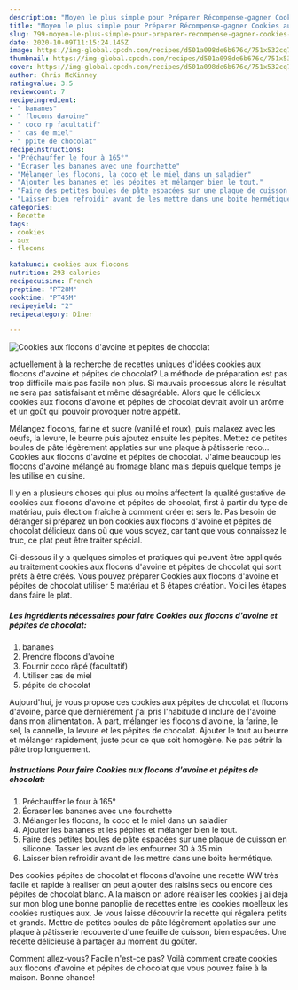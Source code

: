 ```yaml
---
description: "Moyen le plus simple pour Préparer Récompense-gagner Cookies aux flocons d&amp;#39;avoine et pépites de chocolat"
title: "Moyen le plus simple pour Préparer Récompense-gagner Cookies aux flocons d&amp;#39;avoine et pépites de chocolat"
slug: 799-moyen-le-plus-simple-pour-preparer-recompense-gagner-cookies-aux-flocons-d-and-39-avoine-et-pepites-de-chocolat
date: 2020-10-09T11:15:24.145Z
image: https://img-global.cpcdn.com/recipes/d501a098de6b676c/751x532cq70/cookies-aux-flocons-davoine-et-pepites-de-chocolat-photo-principale-de-la-recette.jpg
thumbnail: https://img-global.cpcdn.com/recipes/d501a098de6b676c/751x532cq70/cookies-aux-flocons-davoine-et-pepites-de-chocolat-photo-principale-de-la-recette.jpg
cover: https://img-global.cpcdn.com/recipes/d501a098de6b676c/751x532cq70/cookies-aux-flocons-davoine-et-pepites-de-chocolat-photo-principale-de-la-recette.jpg
author: Chris McKinney
ratingvalue: 3.5
reviewcount: 7
recipeingredient:
- " bananes"
- " flocons davoine"
- " coco rp facultatif"
- " cas de miel"
- " ppite de chocolat"
recipeinstructions:
- "Préchauffer le four à 165°"
- "Écraser les bananes avec une fourchette"
- "Mélanger les flocons, la coco et le miel dans un saladier"
- "Ajouter les bananes et les pépites et mélanger bien le tout."
- "Faire des petites boules de pâte espacées sur une plaque de cuisson en silicone. Tasser les avant de les enfourner 30 à 35 min."
- "Laisser bien refroidir avant de les mettre dans une boite hermétique."
categories:
- Recette
tags:
- cookies
- aux
- flocons

katakunci: cookies aux flocons 
nutrition: 293 calories
recipecuisine: French
preptime: "PT28M"
cooktime: "PT45M"
recipeyield: "2"
recipecategory: Dîner

---
```



![Cookies aux flocons d&#39;avoine et pépites de chocolat](https://img-global.cpcdn.com/recipes/d501a098de6b676c/751x532cq70/cookies-aux-flocons-davoine-et-pepites-de-chocolat-photo-principale-de-la-recette.jpg)

actuellement à la recherche de recettes uniques d'idées cookies aux flocons d&#39;avoine et pépites de chocolat? La méthode de préparation est pas trop difficile mais pas facile non plus. Si mauvais processus alors le résultat ne sera pas satisfaisant et même désagréable. Alors que le délicieux cookies aux flocons d&#39;avoine et pépites de chocolat devrait avoir un arôme et un goût qui pouvoir provoquer notre appétit.

Mélangez flocons, farine et sucre (vanillé et roux), puis malaxez avec les oeufs, la levure, le beurre puis ajoutez ensuite les pépites. Mettez de petites boules de pâte légèrement applaties sur une plaque à pâtisserie reco… Cookies aux flocons d&#39;avoine et pépites de chocolat. J&#39;aime beaucoup les flocons d&#39;avoine mélangé au fromage blanc mais depuis quelque temps je les utilise en cuisine.

Il y en a plusieurs choses qui plus ou moins affectent la qualité gustative de cookies aux flocons d&#39;avoine et pépites de chocolat, first à partir du type de matériau, puis élection fraîche à comment créer et sers le. Pas besoin de déranger si préparez un bon cookies aux flocons d&#39;avoine et pépites de chocolat délicieux dans où que vous soyez, car tant que vous connaissez le truc, ce plat peut être traiter spécial.


Ci-dessous il y a quelques simples et pratiques qui peuvent être appliqués au traitement cookies aux flocons d&#39;avoine et pépites de chocolat qui sont prêts à être créés. Vous pouvez préparer Cookies aux flocons d&#39;avoine et pépites de chocolat utiliser 5 matériau et 6 étapes création. Voici les étapes dans faire le plat.

<!--inarticleads1-->

##### Les ingrédients nécessaires pour faire Cookies aux flocons d&#39;avoine et pépites de chocolat:

1.   bananes
1. Prendre  flocons d&#39;avoine
1. Fournir  coco râpé (facultatif)
1. Utiliser  cas de miel
1.   pépite de chocolat


Aujourd&#39;hui, je vous propose ces cookies aux pépites de chocolat et flocons d&#39;avoine, parce que dernièrement j&#39;ai pris l&#39;habitude d&#39;inclure de l&#39;avoine dans mon alimentation. A part, mélanger les flocons d&#39;avoine, la farine, le sel, la cannelle, la levure et les pépites de chocolat. Ajouter le tout au beurre et mélanger rapidement, juste pour ce que soit homogène. Ne pas pétrir la pâte trop longuement. 

<!--inarticleads2-->

##### Instructions Pour faire Cookies aux flocons d&#39;avoine et pépites de chocolat:

1. Préchauffer le four à 165°
1. Écraser les bananes avec une fourchette
1. Mélanger les flocons, la coco et le miel dans un saladier
1. Ajouter les bananes et les pépites et mélanger bien le tout.
1. Faire des petites boules de pâte espacées sur une plaque de cuisson en silicone. Tasser les avant de les enfourner 30 à 35 min.
1. Laisser bien refroidir avant de les mettre dans une boite hermétique.


Des cookies pépites de chocolat et flocons d&#39;avoine une recette WW très facile et rapide à realiser on peut ajouter des raisins secs ou encore des pépites de chocolat blanc. A la maison on adore réaliser les cookies j&#39;ai deja sur mon blog une bonne panoplie de recettes entre les cookies moelleux les cookies rustiques aux. Je vous laisse découvrir la recette qui régalera petits et grands. Mettre de petites boules de pâte légèrement applaties sur une plaque à pâtisserie recouverte d&#39;une feuille de cuisson, bien espacées. Une recette délicieuse à partager au moment du goûter. 


Comment allez-vous? Facile n'est-ce pas? Voilà comment create cookies aux flocons d&#39;avoine et pépites de chocolat que vous pouvez faire à la maison. Bonne chance!
